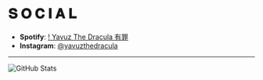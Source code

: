 <h1>𝐒 𝐎 𝐂 𝐈 𝐀 𝐋</h1>

- **Spotify**: [! Yavuz The Dracula 有罪](https://open.spotify.com/playlist/6x11UxMCht0JU1F9vvkrUG)
- **Instagram**: [@yavuzthedracula](https://www.instagram.com/yavuzthedracula)
<hr>

![GitHub Stats](https://github-readme-stats.vercel.app/api?username=yavuzthedracula&show_icons=true&icon_color=ff0051&theme=dark&bg_color=000&border_color=aeaeae)
